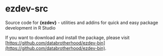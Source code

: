 # ezdev-src
Source code for __{ezdev}__ - utilities and addins for quick and easy package development in R Studio

If you want to download and install the package, please visit [https://github.com/databrotherhood/ezdev-bin](https://github.com/databrotherhood/ezdev-bin).
